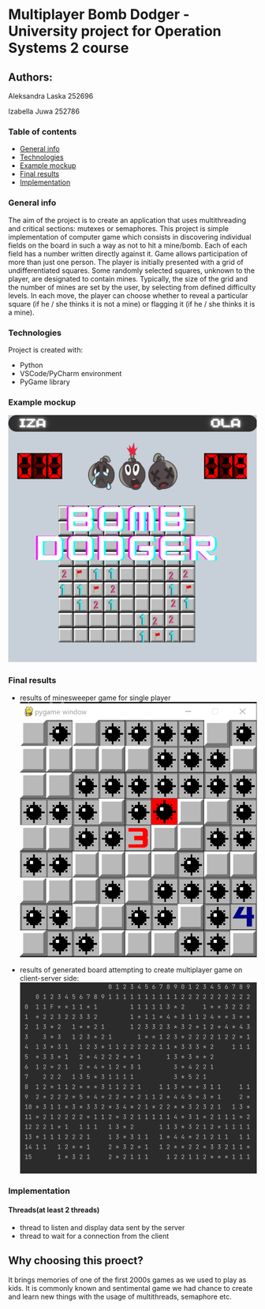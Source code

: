 # Multiplayer Bomb Dodger - University project for Operation Systems 2 course
## Authors:
Aleksandra Laska 252696

Izabella Juwa 252786
### Table of contents
* [General info](#general-info)
* [Technologies](#technologies)
* [Example mockup](#example-mockup)
* [Final results](#final-results)
* [Implementation](#implementation)


### General info
The aim of the project is to create an application that uses multithreading and critical sections: mutexes or semaphores.
This project is simple implementation of computer game which consists in discovering individual fields on the board in such a way as not to hit a mine/bomb. Each of each field has a number written directly against it. Game allows participation of more than just one person. The player is initially presented with a grid of undifferentiated squares. Some randomly selected squares, unknown to the player, are designated to contain mines. Typically, the size of the grid and the number of mines are set by the user, by selecting from defined difficulty levels. In each move, the player can choose whether to reveal a particular square (if he / she thinks it is not a mine) or flagging it (if he / she thinks it is a mine).
	
### Technologies
Project is created with:
* Python 
* VSCode/PyCharm environment
* PyGame library
	
### Example mockup
![alt text](https://github.com/Belliee/SO2/blob/readmeFile/GAME.png)

### Final results
* results of minesweeper game for single player
![alt text](https://github.com/olalaska2000/SO2/blob/master/minesweeper.png)



* results of generated board attempting to create multiplayer game on client-server side:
![alt text](https://github.com/olalaska2000/SO2/blob/master/minesweeper2.png)

### Implementation
#### Threads(at least 2 threads)
* thread to listen and display data sent by the server
* thread to wait for a connection from the client

## Why choosing this proect?
It brings memories of one of the first 2000s games as we used to play as kids. It is commonly known and sentimental game we had chance to create and learn new things with the usage of multithreads, semaphore etc.
